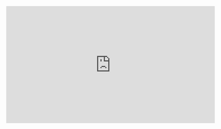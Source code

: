 <!--
.. title: Harstem: Stat's Colossus Phoenix opener vs Terran | Guide
.. slug: harstem-stats-colossus-phoenix-opener-vs-terran-guide
.. date: 2020-01-07 08:00:00 UTC
.. tags: phoenix, colossus, pvt, harstem, stats, macro
.. category: videos
.. link: https://www.youtube.com/embed/4epNk4E4ihs
.. description:
.. type: text
.. author: Harstem
-->

<iframe width="560" height="315" src="https://www.youtube.com/embed/4epNk4E4ihs" frameborder="0" allow="accelerometer; autoplay; encrypted-media; gyroscope; picture-in-picture" allowfullscreen></iframe>
